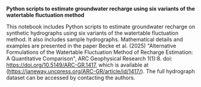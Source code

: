 **Python scripts to estimate groundwater recharge using six variants of the watertable fluctuation method**

This notebook includes Python scripts to estimate groundwater recharge on synthetic hydrographs using six variants of the watertable fluctuation method. It also includes sample hydrographs. 
Mathematical details and examples are presented in the paper Becke et al. (2025) "Alternative Formulations of the Watertable Fluctuation Method of Recharge Estimation: A Quantitative Comparison", ARC Geophysical Research 1(1):8. doi: https://doi.org/10.5149/ARC-GR.1417, 
which is available at (https://janeway.uncpress.org/ARC-GR/article/id/1417/). The full hydrograph dataset can be accessed by contacting the authors. 
